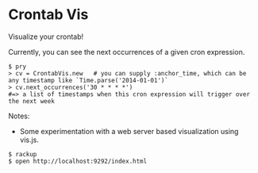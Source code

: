 # Crontab Vis

Visualize your crontab!

Currently, you can see the next occurrences of a given cron expression.

    $ pry
    > cv = CrontabVis.new   # you can supply :anchor_time, which can be any timestamp like `Time.parse('2014-01-01')`
    > cv.next_occurrences('30 * * * *')
    #=> a list of timestamps when this cron expression will trigger over the next week

Notes:

* Some experimentation with a web server based visualization using vis.js.

```
$ rackup
$ open http://localhost:9292/index.html
```
